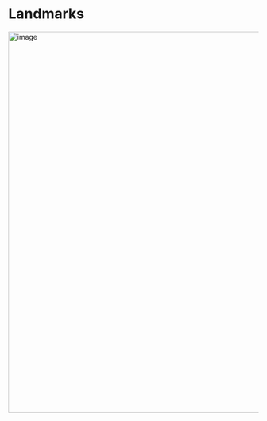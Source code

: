 # Landmarks

<img src="https://github.com/jaroshevskii/landmarks/assets/72662383/5d37a8ce-3d5a-4892-bd45-935c315d8fc4" alt="image" height="768px">
